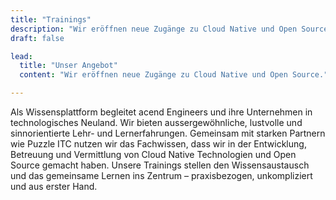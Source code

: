 ```yaml
---
title: "Trainings"
description: "Wir eröffnen neue Zugänge zu Cloud Native und Open Source."
draft: false

lead:
  title: "Unser Angebot"
  content: "Wir eröffnen neue Zugänge zu Cloud Native und Open Source."

---
```


Als Wissensplattform begleitet acend Engineers und ihre Unternehmen in technologisches Neuland. Wir bieten aussergewöhnliche, lustvolle und sinnorientierte Lehr- und Lernerfahrungen. Gemeinsam mit starken Partnern wie Puzzle ITC nutzen wir das Fachwissen, dass wir in der Entwicklung, Betreuung und Vermittlung von Cloud Native Technologien und Open Source gemacht haben. Unsere Trainings stellen den Wissensaustausch und das gemeinsame Lernen ins Zentrum – praxisbezogen, unkompliziert und aus erster Hand.
